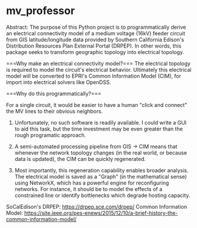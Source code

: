 # mv_professor

Abstract: The purpose of this Python project is to programmatically derive an electrical connectivity model
of a medium voltage (16kV) feeder circuit from GIS latitude/longitude data provided by Southern California
Edison's Distribution Resources Plan External Portal (DRPEP). In other words, this package seeks to transform
geographic topology into electrical topology.

===Why make an electrical connectivity model?=== 
The electrical topology is required to model the circuit's electrical behavior. Ultimately this electrical model
will be converted to EPRI's Common Information Model (CIM), for import into electrical solvers like OpenDSS.

===Why do this programmatically?===

For a single circuit, it would be easier to have a human "click and connect" the MV lines to their obvious neighbors.

1) Unfortunately, no such software is readily available. I could write a GUI to aid this task, but the time 
investment may be even greater than the rough programatic approach.

2) A semi-automated processing pipeline from GIS -> CIM means that whenever the network topology changes (in the real world,
or because data is updated), the CIM can be quickly regenerated.

3) Most importantly, this regeneration capability enables broader analysis. The electrical model is saved as a "Graph" 
(in the mathematical sense) using NetworkX, which has a powerful engine for reconfiguring networks. For instance, it should be
to model the effects of a constrained line or identify bottlenecks which degrade hosting capacity.

SoCalEdison's DRPEP: https://drpep.sce.com/drpep/
Common Information Model: https://site.ieee.org/pes-enews/2015/12/10/a-brief-history-the-common-information-model/
